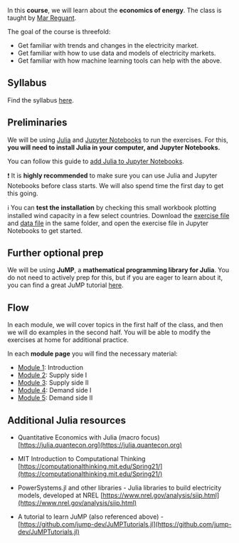 In this **course**, we will learn about the **economics of energy**. The class is taught by [Mar Reguant](https://mreguant.github.io).

The goal of the course is threefold:
* Get familiar with trends and changes in the electricity market.
* Get familiar with how to use data and models of electricity markets. 
* Get familiar with how machine learning tools can help with the above.

## Syllabus
Find the syllabus [here](/materials/day0/syllabus_Energy_2024.pdf).

## Preliminaries

We will be using [Julia](https://julialang.org/) and [Jupyter Notebooks](https://jupyter.org/) to run the exercises. For this, **you will need to install Julia in your computer, and Jupyter Notebooks.** 

You can follow this guide to [add Julia to Jupyter Notebooks](https://datatofish.com/add-julia-to-jupyter/).

:exclamation: It is **highly recommended** to make sure you can use Julia and Jupyter Notebooks before class starts. We will also spend time the first day to get this going.

:information_source: You can **test the installation** by checking this small workbook plotting installed wind capacity in a few select countries. Download the [exercise file](/materials/day0/day0.ipynb) and [data file](/materials/day0/cumulative-installed-wind-energy-capacity-gigawatts.csv) in the same folder, and open the exercise file in Jupyter Notebooks to get started.

## Further optional prep

We will be using **JuMP**, a **mathematical programming library for Julia**. You do not need to actively prep for this, but if you are eager to learn about it, you can find a great JuMP tutorial [here](https://github.com/jump-dev/JuMPTutorials.jl). 

## Flow
In each module, we will cover topics in the first half of the class, and then we will do examples in the second half. You will be able to modify the exercises at home for additional practice.

In each **module page** you will find the necessary material:
* [Module 1](menu1): Introduction
* [Module 2](menu2): Supply side I
* [Module 3](menu3): Supply side II
* [Module 4](menu4): Demand side I
* [Module 5](menu5): Demand side II

## Additional Julia resources

* Quantitative Economics with Julia (macro focus) [https://julia.quantecon.org](https://julia.quantecon.org)

* MIT Introduction to Computational Thinking [https://computationalthinking.mit.edu/Spring21/](https://computationalthinking.mit.edu/Spring21/)

* PowerSystems.jl and other libraries - Julia libraries to build electricity models, developed at NREL [https://www.nrel.gov/analysis/siip.html](https://www.nrel.gov/analysis/siip.html)

* A tutorial to learn JuMP (also referenced above) - [https://github.com/jump-dev/JuMPTutorials.jl](https://github.com/jump-dev/JuMPTutorials.jl)


